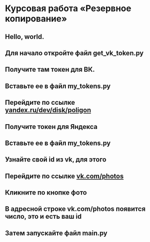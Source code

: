 # Курсовая работа «Резервное копирование»

## Hello, world.
## Для начало откройте файл get_vk_token.py
## Получите там токен для ВК.
## Вставьте ее в файл my_tokens.py
## Перейдите по ссылке [yandex.ru/dev/disk/poligon](https://yandex.ru/dev/disk/poligon/)
## Получите токен для Яндекса
## Вставьте ее в файл my_tokens.py
## Узнайте свой id из vk, для этого
## Перейдите по ссылке [vk.com/photos](https://vk.com/photos)
## Кликните по кнопке фото
## В адресной строке vk.com/photos появится число, это и есть ваш id
## Затем запускайте файл main.py